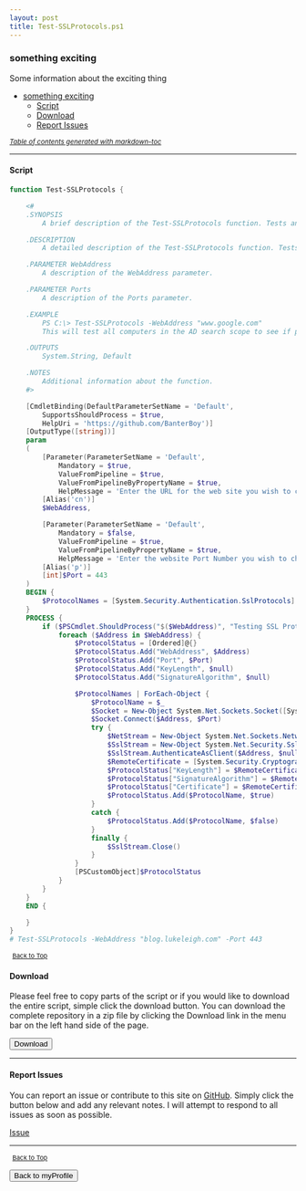 ```yaml
---
layout: post
title: Test-SSLProtocols.ps1
---
```


### something exciting

Some information about the exciting thing

- [something exciting](#something-exciting)
  - [Script](#script)
  - [Download](#download)
  - [Report Issues](#report-issues)

<small><i><a href='http://ecotrust-canada.github.io/markdown-toc/'>Table of contents generated with markdown-toc</a></i></small>

---

#### Script

```powershell
function Test-SSLProtocols {

   	<#
    .SYNOPSIS
		A brief description of the Test-SSLProtocols function. Tests and oututs the website SSL protocols that the client is able to successfully use to connect to a server.

	.DESCRIPTION
		A detailed description of the Test-SSLProtocols function. Tests and oututs the website SSL protocols that the client is able to successfully use to connect to a server.

	.PARAMETER WebAddress
		A description of the WebAddress parameter.

	.PARAMETER Ports
		A description of the Ports parameter.

	.EXAMPLE
		PS C:\> Test-SSLProtocols -WebAddress "www.google.com"
        This will test all computers in the AD search scope to see if port 80, 443, 445, 3389, and 5985 are open.

	.OUTPUTS
		System.String, Default

	.NOTES
		Additional information about the function.
    #>

    [CmdletBinding(DefaultParameterSetName = 'Default',
        SupportsShouldProcess = $true,
        HelpUri = 'https://github.com/BanterBoy')]
    [OutputType([string])]
    param
    (
        [Parameter(ParameterSetName = 'Default',
            Mandatory = $true,
            ValueFromPipeline = $true,
            ValueFromPipelineByPropertyName = $true,
            HelpMessage = 'Enter the URL for the web site you wish to check or pipe input to the command.')]
        [Alias('cn')]
        $WebAddress,

        [Parameter(ParameterSetName = 'Default',
            Mandatory = $false,
            ValueFromPipeline = $true,
            ValueFromPipelineByPropertyName = $true,
            HelpMessage = 'Enter the website Port Number you wish to check or pipe input to the command.')]
        [Alias('p')]
        [int]$Port = 443
    )
    BEGIN {
        $ProtocolNames = [System.Security.Authentication.SslProtocols] | Get-Member -Static -MemberType Property | Where-Object { $_.Name -notin @("Default", "None") } | ForEach-Object { $_.Name }
    }
    PROCESS {
        if ($PSCmdlet.ShouldProcess("$($WebAddress)", "Testing SSL Protocols")) {
            foreach ($Address in $WebAddress) {
                $ProtocolStatus = [Ordered]@{}
                $ProtocolStatus.Add("WebAddress", $Address)
                $ProtocolStatus.Add("Port", $Port)
                $ProtocolStatus.Add("KeyLength", $null)
                $ProtocolStatus.Add("SignatureAlgorithm", $null)

                $ProtocolNames | ForEach-Object {
                    $ProtocolName = $_
                    $Socket = New-Object System.Net.Sockets.Socket([System.Net.Sockets.SocketType]::Stream, [System.Net.Sockets.ProtocolType]::Tcp)
                    $Socket.Connect($Address, $Port)
                    try {
                        $NetStream = New-Object System.Net.Sockets.NetworkStream($Socket, $true)
                        $SslStream = New-Object System.Net.Security.SslStream($NetStream, $true)
                        $SslStream.AuthenticateAsClient($Address, $null, $ProtocolName, $false )
                        $RemoteCertificate = [System.Security.Cryptography.X509Certificates.X509Certificate2]$SslStream.RemoteCertificate
                        $ProtocolStatus["KeyLength"] = $RemoteCertificate.PublicKey.Key.KeySize
                        $ProtocolStatus["SignatureAlgorithm"] = $RemoteCertificate.SignatureAlgorithm.FriendlyName
                        $ProtocolStatus["Certificate"] = $RemoteCertificate
                        $ProtocolStatus.Add($ProtocolName, $true)
                    }
                    catch {
                        $ProtocolStatus.Add($ProtocolName, $false)
                    }
                    finally {
                        $SslStream.Close()
                    }
                }
                [PSCustomObject]$ProtocolStatus
            }
        }
    }
    END {

    }
}
# Test-SSLProtocols -WebAddress "blog.lukeleigh.com" -Port 443
```

<span style="font-size:11px;"><a href="#"><i class="fas fa-caret-up" aria-hidden="true" style="color: white; margin-right:5px;"></i>Back to Top</a></span>

#### Download

Please feel free to copy parts of the script or if you would like to download the entire script, simple click the download button. You can download the complete repository in a zip file by clicking the Download link in the menu bar on the left hand side of the page.

<button class="btn" type="submit" onclick="window.open('/PowerShell/functions/myProfile/Test-SSLProtocols.ps1')">
    <i class="fa fa-cloud-download-alt">
    </i>
        Download
</button>

---

#### Report Issues

You can report an issue or contribute to this site on <a href="https://github.com/BanterBoy/scripts-blog/issues">GitHub</a>. Simply click the button below and add any relevant notes. I will attempt to respond to all issues as soon as possible.

<!-- Place this tag where you want the button to render. -->

<a class="github-button" href="https://github.com/BanterBoy/scripts-blog/issues/new?title=Test-SSLProtocols.ps1&body=There is a problem with this function. Please find details below." data-show-count="true" aria-label="Issue BanterBoy/scripts-blog on GitHub">Issue</a>

---

<span style="font-size:11px;"><a href="#"><i class="fas fa-caret-up" aria-hidden="true" style="color: white; margin-right:5px;"></i>Back to Top</a></span>

<a href="/menu/_pages/myProfile.html">
    <button class="btn">
        <i class='fas fa-reply'>
        </i>
            Back to myProfile
    </button>
</a>

[1]: http://ecotrust-canada.github.io/markdown-toc
[2]: https://github.com/googlearchive/code-prettify
